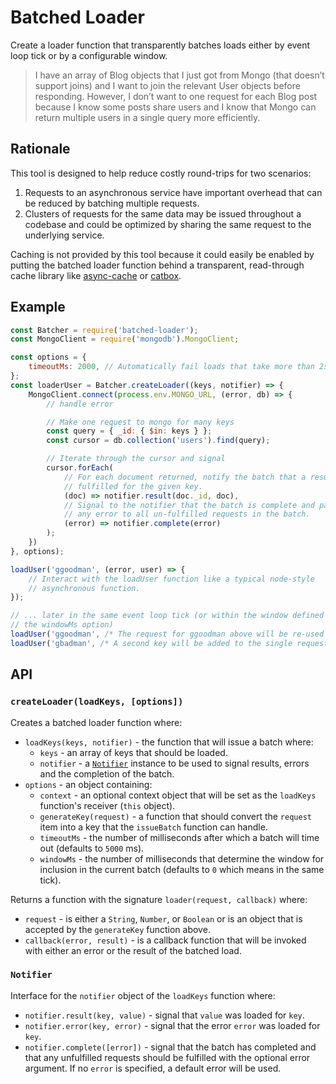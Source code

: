 # Batched Loader

Create a loader function that transparently batches loads either by event loop tick or by a configurable window.

> I have an array of Blog objects that I just got from Mongo (that doesn’t support joins) and I want to join the relevant User objects before responding. However, I don’t want to one request for each Blog post because I know some posts share users and I know that Mongo can return multiple users in a single query more efficiently.

## Rationale

This tool is designed to help reduce costly round-trips for two scenarios:

1. Requests to an asynchronous service have important overhead that can be reduced by batching multiple requests.
2. Clusters of requests for the same data may be issued throughout a codebase and could be optimized by sharing the same request to the underlying service.

Caching is not provided by this tool because it could easily be enabled by putting the batched loader function behind a transparent, read-through cache library like [async-cache](https://www.npmjs.com/package/async-cache) or [catbox](https://www.npmjs.com/package/catbox).

## Example

```js
const Batcher = require('batched-loader');
const MongoClient = require('mongodb').MongoClient;

const options = {
    timeoutMs: 2000, // Automatically fail loads that take more than 2s
};
const loaderUser = Batcher.createLoader((keys, notifier) => {
    MongoClient.connect(process.env.MONGO_URL, (error, db) => {
        // handle error

        // Make one request to mongo for many keys
        const query = { _id: { $in: keys } };
        const cursor = db.collection('users').find(query);

        // Iterate through the cursor and signal
        cursor.forEach(
            // For each document returned, notify the batch that a result was
            // fulfilled for the given key.
            (doc) => notifier.result(doc._id, doc),
            // Signal to the notifier that the batch is complete and pass along
            // any error to all un-fulfilled requests in the batch.
            (error) => notifier.complete(error)
        );
    })
}, options);

loadUser('ggoodman', (error, user) => {
    // Interact with the loadUser function like a typical node-style
    // asynchronous function.
});

// ... later in the same event loop tick (or within the window defined by
// the windowMs option)
loadUser('ggoodman', /* The request for ggoodman above will be re-used */);
loadUser('gbadman', /* A second key will be added to the single request batch */);
```

## API

### `createLoader(loadKeys, [options])`

Creates a batched loader function where:

- `loadKeys(keys, notifier)` - the function that will issue a batch where:
    - `keys` - an array of keys that should be loaded.
    - `notifier` - a [`Notifier`](#notifier) instance to be used to signal results, errors and the completion of the batch.
- `options` - an object containing:
    - `context` - an optional context object that will be set as the `loadKeys` function's receiver (`this` object).
    - `generateKey(request)` - a function that should convert the `request` item into a key that the `issueBatch` function can handle.
    - `timeoutMs` - the number of milliseconds after which a batch will time out (defaults to `5000` ms).
    - `windowMs` - the number of milliseconds that determine the window for inclusion in the current batch (defaults to `0` which means in the same tick).

Returns a function with the signature `loader(request, callback)` where:

- `request` - is either a `String`, `Number`, or `Boolean` or is an object that is accepted by the `generateKey` function above.
- `callback(error, result)` - is a callback function that will be invoked with either an error or the result of the batched load.

### `Notifier`

Interface for the `notifier` object of the `loadKeys` function where:

- `notifier.result(key, value)` - signal that `value` was loaded for `key`.
- `notifier.error(key, error)` - signal that the error `error` was loaded for `key`.
- `notifier.complete([error])` - signal that the batch has completed and that any unfulfilled requests should be fulfilled with the optional error argument. If no `error` is specified, a default error will be used.
